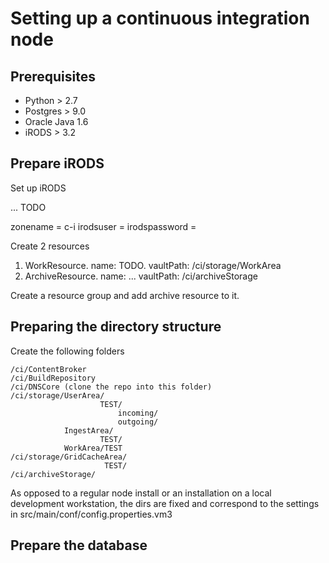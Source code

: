 # Setting up a continuous integration node

## Prerequisites

* Python > 2.7
* Postgres > 9.0
* Oracle Java 1.6
* iRODS > 3.2

## Prepare iRODS

Set up iRODS

... TODO

zonename = c-i
irodsuser = 
irodspassword =

Create 2 resources 

1. WorkResource. name: TODO. vaultPath: /ci/storage/WorkArea
2. ArchiveResource. name: ... vaultPath: /ci/archiveStorage

Create a resource group and add archive resource to it.

## Preparing the directory structure

Create the following folders

    /ci/ContentBroker
    /ci/BuildRepository
    /ci/DNSCore (clone the repo into this folder)
    /ci/storage/UserArea/
                        TEST/
                            incoming/
                            outgoing/
                IngestArea/
                        TEST/
                WorkArea/TEST
    /ci/storage/GridCacheArea/
                         TEST/
    /ci/archiveStorage/
                         
As opposed to a regular node install or an installation on a local development workstation,
the dirs are fixed and correspond to the settings in src/main/conf/config.properties.vm3

## Prepare the database





